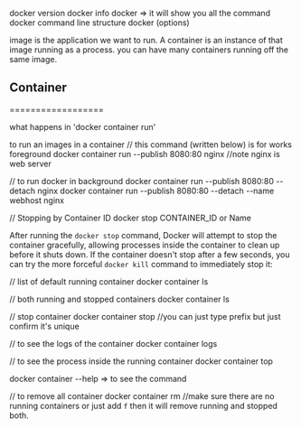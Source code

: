 docker version
docker info
docker => it will show you all the command
docker command line structure 
 docker <command> <sub-command> (options)

image is the application we want to run.
A container is an instance of that image running as a process.
you can have many containers  running  off the same  image.


## Container
==================

what happens in 'docker container run'

to run an images in a container 
// this command (written below) is for works foreground
docker container run --publish 8080:80 nginx //note nginx is web server

// to run docker in background 
docker container run --publish 8080:80 --detach nginx
docker container run --publish 8080:80 --detach --name webhost nginx

// Stopping by Container ID 
docker stop CONTAINER_ID or Name

After running the `docker stop` command, Docker will attempt to stop the container gracefully, allowing processes inside the container to clean up before it shuts down. If the container doesn't stop after a few seconds, you can try the more forceful `docker kill` command to immediately stop it:

// list of default running container 
docker container ls

//  both running and stopped containers
docker container ls

// stop container docker container stop <container id>  //you can just type prefix but just confirm it's unique

// to see the logs of the container 
docker container logs <container name>

// to see the process inside the running container
docker container top <container name>

docker container --help => to see the command 

// to remove all container
docker container rm <container ids> //make sure there are no running containers
or just add `f` then it will remove running and stopped both.







